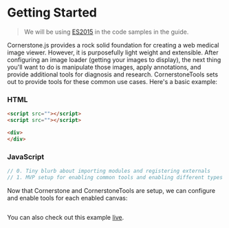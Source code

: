 # Getting Started

> We will be using [ES2015](https://github.com/lukehoban/es6features) in the code samples in the guide.

Cornerstone.js provides a rock solid foundation for creating a web medical image viewer. However, it is purposefully light weight and extensible. After configuring an image loader (getting your images to display), the next thing you'll want to do is manipulate those images, apply annotations, and provide additional tools for diagnosis and research. CornerstoneTools sets out to provide tools for these common use cases. Here's a basic example:

### HTML

``` html
<script src=""></script>
<script src=""></script>

<div>
</div>
```

### JavaScript

``` js
// 0. Tiny blurb about importing modules and registering externals
// 1. MVP setup for enabling common tools and enabling different types of input
```

Now that Cornerstone and CornerstoneTools are setup, we can configure and enable tools for each enabled canvas:

```js
```

You can also check out this example [live](https://codepen.io/dannyrb/pen/YYzxma).
